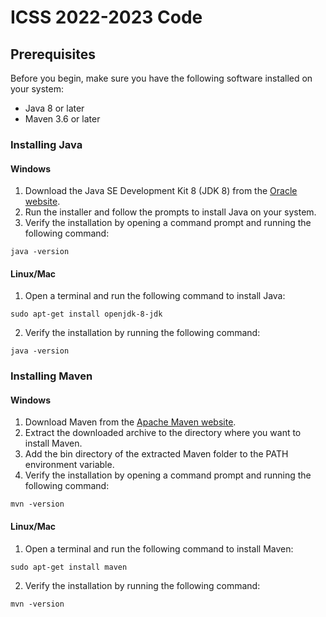 # ICSS 2022-2023 Code

## Prerequisites

Before you begin, make sure you have the following software installed on your system:

- Java 8 or later
- Maven 3.6 or later

### Installing Java

#### Windows
1. Download the Java SE Development Kit 8 (JDK 8) from the [Oracle website](https://www.oracle.com/java/technologies/javase-downloads.html).
2. Run the installer and follow the prompts to install Java on your system.
3. Verify the installation by opening a command prompt and running the following command:

```
java -version
```
#### Linux/Mac
1. Open a terminal and run the following command to install Java:

```
sudo apt-get install openjdk-8-jdk
```

2. Verify the installation by running the following command:

```
java -version
```

### Installing Maven

#### Windows
1. Download Maven from the [Apache Maven website](https://maven.apache.org/download.cgi).
2. Extract the downloaded archive to the directory where you want to install Maven.
3. Add the bin directory of the extracted Maven folder to the PATH environment variable.
4. Verify the installation by opening a command prompt and running the following command:

```
mvn -version
```

#### Linux/Mac
1. Open a terminal and run the following command to install Maven:

```
sudo apt-get install maven
```

2. Verify the installation by running the following command:

```
mvn -version
```

